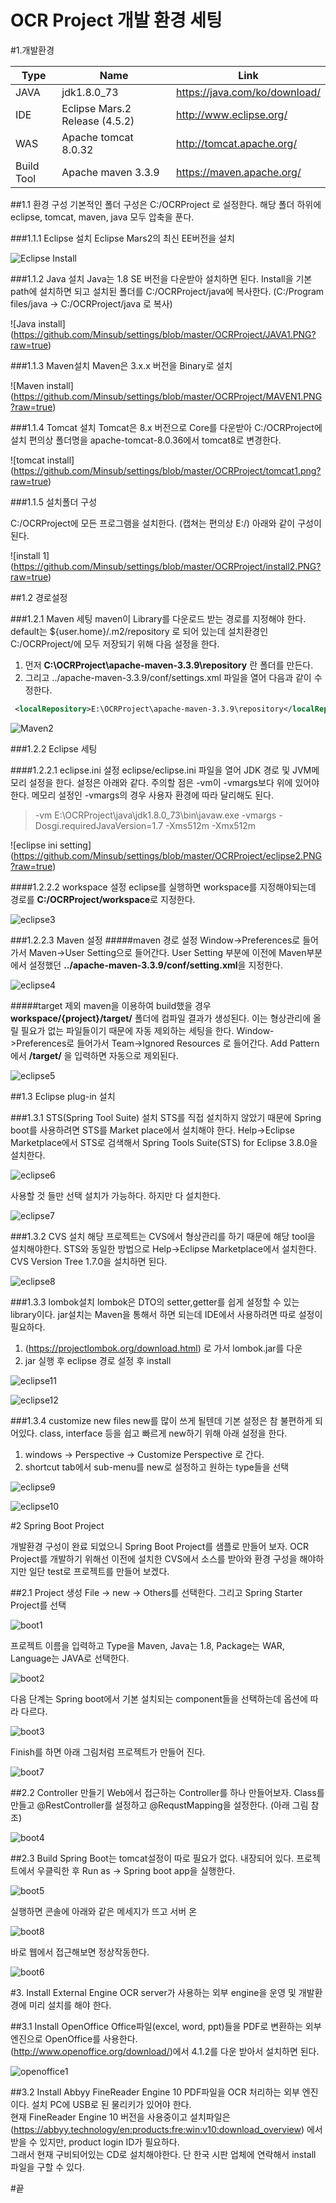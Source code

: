 OCR Project 개발 환경 세팅
=====================

#1.개발환경

Type | Name   | Link
---- | -------|---------
JAVA | jdk1.8.0_73  | https://java.com/ko/download/
IDE  | Eclipse Mars.2 Release (4.5.2) | http://www.eclipse.org/
WAS  | Apache tomcat 8.0.32 | http://tomcat.apache.org/
Build Tool | Apache maven 3.3.9 |https://maven.apache.org/

##1.1 환경 구성
기본적인 폴더 구성은 C:/OCRProject 로 설정한다.
해당 폴더 하위에 eclipse, tomcat, maven, java 모두 압축을 푼다.

###1.1.1 Eclipse 설치
Eclipse Mars2의 최신 EE버전을 설치

![Eclipse Install](https://raw.githubusercontent.com/Minsub/settings/master/OCRProject/eclipse1.PNG)

###1.1.2 Java 설치
Java는 1.8 SE 버전을 다운받아 설치하면 된다. Install을 기본 path에 설치하면 되고 설치된 폴더를 C:/OCRProject/java에 복사한다.
(C:/Program files/java -> C:/OCRProject/java 로 복사)

![Java install]
(https://github.com/Minsub/settings/blob/master/OCRProject/JAVA1.PNG?raw=true)

###1.1.3 Maven설치
Maven은 3.x.x 버전을 Binary로 설치

![Maven install]
(https://github.com/Minsub/settings/blob/master/OCRProject/MAVEN1.PNG?raw=true)

###1.1.4 Tomcat 설치
Tomcat은 8.x 버전으로 Core를 다운받아 C:/OCRProject에 설치
편의상 폴더명을 apache-tomcat-8.0.36에서 tomcat8로 변경한다.

![tomcat install]
(https://github.com/Minsub/settings/blob/master/OCRProject/tomcat1.png?raw=true)

###1.1.5 설치폴더 구성

C:/OCRProject에 모든 프로그램을 설치한다. (캡쳐는 편의상 E:/)
아래와 같이 구성이 된다.

![install 1]
(https://github.com/Minsub/settings/blob/master/OCRProject/install2.PNG?raw=true)


##1.2 경로설정

###1.2.1 Maven 세팅
maven이 Library를 다운로드 받는 경로를 지정해야 한다.
default는 ${user.home}/.m2/repository 로 되어 있는데 설치환경인 C:/OCRProject/에 모두 저장되기 위해 다음 설정을 한다.

1. 먼저 **C:\OCRProject\apache-maven-3.3.9\repository** 란 폴더를 만든다.
2. 그리고 ../apache-maven-3.3.9/conf/settings.xml 파일을 열어 다음과 같이 수정한다.

```XML
 <localRepository>E:\OCRProject\apache-maven-3.3.9\repository</localRepository>
```

![Maven2 ](https://github.com/Minsub/settings/blob/master/OCRProject/MAVEN2.PNG?raw=true)

###1.2.2 Eclipse 세팅

####1.2.2.1 eclipse.ini 설정
eclipse/eclipse.ini 파일을 열어 JDK 경로 및 JVM메모리 설정을 한다.
설정은 아래와 같다. 주의할 점은 -vm이 -vmargs보다 위에 있어야 한다.
메모리 설정인 -vmargs의 경우 사용자 환경에 따라 달리해도 된다.

> -vm
> E:\OCRProject\java\jdk1.8.0_73\bin\javaw.exe
> -vmargs
> -Dosgi.requiredJavaVersion=1.7
> -Xms512m
> -Xmx512m

![eclipse ini setting]
(https://github.com/Minsub/settings/blob/master/OCRProject/eclipse2.PNG?raw=true)

####1.2.2.2 workspace 설정
eclipse를 실행하면 workspace를 지정해야되는데 경로를 **C:/OCRProject/workspace**로 지정한다.

![eclipse3](https://github.com/Minsub/settings/blob/master/OCRProject/eclipse3.PNG?raw=true)


###1.2.2.3 Maven 설정
#####maven 경로 설정
Window->Preferences로 들어가서 Maven->User Setting으로 들어간다.
User Setting 부분에 이전에 Maven부분에서 설정했던 **../apache-maven-3.3.9/conf/setting.xml**을 지정한다.


![eclipse4](https://github.com/Minsub/settings/blob/master/OCRProject/eclipse4.PNG?raw=true)

#####target 제외
maven을 이용하여 build했을 경우 **workspace/{project}/target/** 폴더에 컴파일 결과가 생성된다. 이는 형상관리에 올릴 필요가 없는 파일들이기 때문에 자동 제외하는 세팅을 한다.
Window->Preferences로 들어가서 Team->Ignored Resources 로 들어간다. Add Pattern에서 ****/target/**** 을 입력하면 자동으로 제외된다.

![eclipse5](https://github.com/Minsub/settings/blob/master/OCRProject/eclipse5.PNG?raw=true)

##1.3 Eclipse plug-in 설치

###1.3.1 STS(Spring Tool Suite) 설치
STS를 직접 설치하지 않았기 때문에 Spring boot를 사용하려면 STS를 Market place에서 설치해야 한다.
Help->Eclipse Marketplace에서 STS로 검색해서 Spring Tools Suite(STS) for Eclipse 3.8.0을 설치한다.


![eclipse6](https://github.com/Minsub/settings/blob/master/OCRProject/eclipse6.PNG?raw=true)

사용할 것 들만 선택 설치가 가능하다. 하지만 다 설치한다.

![eclipse7](https://github.com/Minsub/settings/blob/master/OCRProject/eclipse7.PNG?raw=true)

###1.3.2 CVS 설치
해당 프로젝트는 CVS에서 형상관리를 하기 때문에 해당 tool을 설치해야한다. STS와 동일한 방법으로 Help->Eclipse Marketplace에서 설치한다. CVS Version Tree 1.7.0을 설치하면 된다.

![eclipse8](https://github.com/Minsub/settings/blob/master/OCRProject/eclipse8.PNG?raw=true)


###1.3.3 lombok설치
lombok은 DTO의 setter,getter를 쉽게 설정할 수 있는 library이다. jar설치는 Maven을 통해서 하면 되는데 IDE에서 사용하려면 따로 설정이 필요하다.
1. (https://projectlombok.org/download.html) 로 가서 lombok.jar를 다운
2. jar 실행 후 eclipse 경로 설정 후 install


![eclipse11](https://github.com/Minsub/settings/blob/master/OCRProject/eclipse11.PNG?raw=true)

![eclipse12](https://github.com/Minsub/settings/blob/master/OCRProject/eclipse12.PNG?raw=true)

###1.3.4 customize new files
new를 많이 쓰게 될텐데 기본 설정은 참 불편하게 되어있다. class, interface 등을 쉽고 빠르게 new하기 위해 아래 설정을 한다.
1. windows -> Perspective -> Customize Perspective 로 간다.
2. shortcut tab에서 sub-menu를 new로 설정하고 원하는 type들을 선택

![eclipse9](https://github.com/Minsub/settings/blob/master/OCRProject/eclipse9.PNG?raw=true)

![eclipse10](https://github.com/Minsub/settings/blob/master/OCRProject/eclipse10.PNG?raw=true)


#2 Spring Boot Project 

개발환경 구성이 완료 되었으니 Spring Boot Project를 샘플로 만들어 보자.
OCR Project를 개발하기 위해선 이전에 설치한 CVS에서 소스를 받아와 환경 구성을 해야하지만 일단 test로 프로젝트를 만들어 보겠다.

##2.1 Project 생성
File -> new -> Others를 선택한다. 그리고 Spring Starter Project를 선택

![boot1](https://github.com/Minsub/settings/blob/master/OCRProject/boot1.PNG?raw=true)

프로젝트 이름을 입력하고 Type을 Maven, Java는 1.8, Package는 WAR, Language는 JAVA로 선택한다.

![boot2](https://github.com/Minsub/settings/blob/master/OCRProject/boot2.PNG?raw=true)

다음 단계는 Spring boot에서 기본 설치되는 component들을 선택하는데 옵션에 따라 다르다.

![boot3](https://github.com/Minsub/settings/blob/master/OCRProject/boot3.PNG?raw=true)

Finish를 하면 아래 그림처럼 프로젝트가 만들어 진다.

![boot7](https://github.com/Minsub/settings/blob/master/OCRProject/boot7.PNG?raw=true)

##2.2 Controller 만들기
Web에서 접근하는 Controller를 하나 만들어보자.
Class를 만들고 @RestController를 설정하고 @RequstMapping을 설정한다. (아래 그림 참조)

![boot4](https://github.com/Minsub/settings/blob/master/OCRProject/boot4.PNG?raw=true)

##2.3 Build
Spring Boot는 tomcat설정이 따로 필요가 없다. 내장되어 있다.
프로젝트에서 우클릭한 후 Run as -> Spring boot app을 실행한다.

![boot5](https://github.com/Minsub/settings/blob/master/OCRProject/boot5.PNG?raw=true)

실행하면 콘솔에 아래와 같은 메세지가 뜨고 서버 온

![boot8](https://github.com/Minsub/settings/blob/master/OCRProject/boot8.PNG?raw=true)

바로 웹에서 접근해보면 정상작동한다.

![boot6](https://github.com/Minsub/settings/blob/master/OCRProject/boot6.PNG?raw=true)


#3. Install External Engine 
OCR server가 사용하는 외부 engine을 운영 및 개발환경에 미리 설치를 해야 한다.

##3.1 Install OpenOffice 
Office파일(excel, word, ppt)들을 PDF로 변환하는 외부 엔진으로 OpenOffice를 사용한다.  
(http://www.openoffice.org/download/)에서 4.1.2를 다운 받아서 설치하면 된다.

![openoffice1](https://github.com/Minsub/settings/blob/master/OCRProject/openoffice1.PNG?raw=true)

##3.2 Install Abbyy FineReader Engine 10
PDF파일을 OCR 처리하는 외부 엔진이다. 설치 PC에 USB로 된 물리키가 있어야 한다.  
현재 FineReader Engine 10 버전을 사용중이고 설치파일은 (https://abbyy.technology/en:products:fre:win:v10:download_overview) 에서 받을 수 있지만, product login ID가 필요하다.  
그래서 현재 구비되어있는 CD로 설치해야한다. 단 한국 시판 업체에 연락해서 install 파일을 구할 수 있다.


#끝
